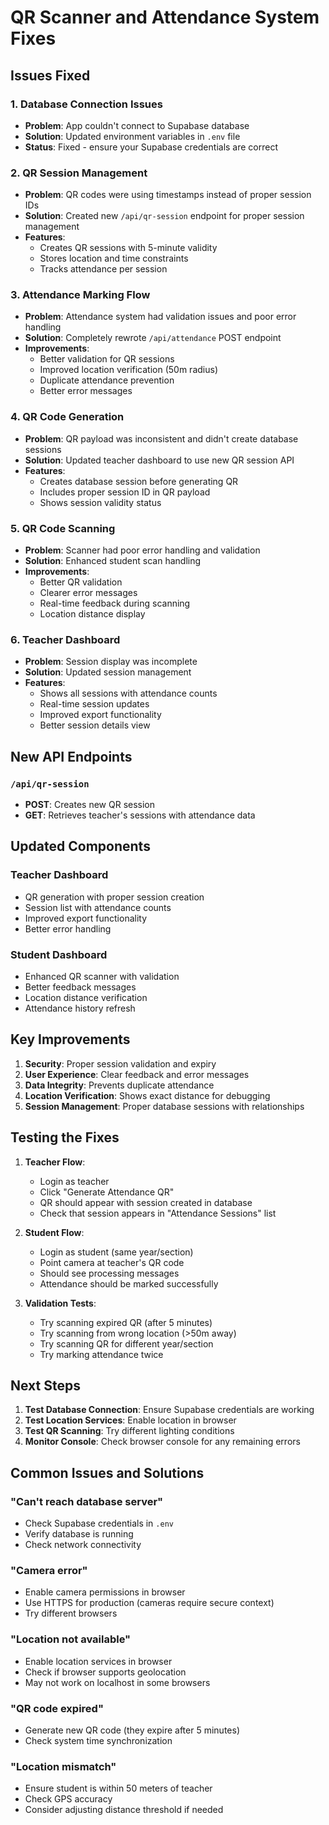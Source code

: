 # QR Scanner and Attendance System Fixes

## Issues Fixed

### 1. **Database Connection Issues**
- **Problem**: App couldn't connect to Supabase database
- **Solution**: Updated environment variables in `.env` file
- **Status**: Fixed - ensure your Supabase credentials are correct

### 2. **QR Session Management**
- **Problem**: QR codes were using timestamps instead of proper session IDs
- **Solution**: Created new `/api/qr-session` endpoint for proper session management
- **Features**:
  - Creates QR sessions with 5-minute validity
  - Stores location and time constraints
  - Tracks attendance per session

### 3. **Attendance Marking Flow**
- **Problem**: Attendance system had validation issues and poor error handling
- **Solution**: Completely rewrote `/api/attendance` POST endpoint
- **Improvements**:
  - Better validation for QR sessions
  - Improved location verification (50m radius)
  - Duplicate attendance prevention
  - Better error messages

### 4. **QR Code Generation**
- **Problem**: QR payload was inconsistent and didn't create database sessions
- **Solution**: Updated teacher dashboard to use new QR session API
- **Features**:
  - Creates database session before generating QR
  - Includes proper session ID in QR payload
  - Shows session validity status

### 5. **QR Code Scanning**
- **Problem**: Scanner had poor error handling and validation
- **Solution**: Enhanced student scan handling
- **Improvements**:
  - Better QR validation
  - Clearer error messages
  - Real-time feedback during scanning
  - Location distance display

### 6. **Teacher Dashboard**
- **Problem**: Session display was incomplete
- **Solution**: Updated session management
- **Features**:
  - Shows all sessions with attendance counts
  - Real-time session updates
  - Improved export functionality
  - Better session details view

## New API Endpoints

### `/api/qr-session`
- **POST**: Creates new QR session
- **GET**: Retrieves teacher's sessions with attendance data

## Updated Components

### Teacher Dashboard
- QR generation with proper session creation
- Session list with attendance counts
- Improved export functionality
- Better error handling

### Student Dashboard  
- Enhanced QR scanner with validation
- Better feedback messages
- Location distance verification
- Attendance history refresh

## Key Improvements

1. **Security**: Proper session validation and expiry
2. **User Experience**: Clear feedback and error messages
3. **Data Integrity**: Prevents duplicate attendance
4. **Location Verification**: Shows exact distance for debugging
5. **Session Management**: Proper database sessions with relationships

## Testing the Fixes

1. **Teacher Flow**:
   - Login as teacher
   - Click "Generate Attendance QR"
   - QR should appear with session created in database
   - Check that session appears in "Attendance Sessions" list

2. **Student Flow**:
   - Login as student (same year/section)
   - Point camera at teacher's QR code
   - Should see processing messages
   - Attendance should be marked successfully

3. **Validation Tests**:
   - Try scanning expired QR (after 5 minutes)
   - Try scanning from wrong location (>50m away)
   - Try scanning QR for different year/section
   - Try marking attendance twice

## Next Steps

1. **Test Database Connection**: Ensure Supabase credentials are working
2. **Test Location Services**: Enable location in browser
3. **Test QR Scanning**: Try different lighting conditions
4. **Monitor Console**: Check browser console for any remaining errors

## Common Issues and Solutions

### "Can't reach database server"
- Check Supabase credentials in `.env`
- Verify database is running
- Check network connectivity

### "Camera error" 
- Enable camera permissions in browser
- Use HTTPS for production (cameras require secure context)
- Try different browsers

### "Location not available"
- Enable location services in browser
- Check if browser supports geolocation
- May not work on localhost in some browsers

### "QR code expired"
- Generate new QR code (they expire after 5 minutes)
- Check system time synchronization

### "Location mismatch"
- Ensure student is within 50 meters of teacher
- Check GPS accuracy
- Consider adjusting distance threshold if needed
